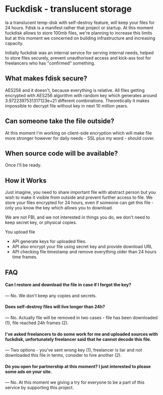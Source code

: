 # Fuckdisk - translucent storage

Ia a translucent temp-disk with self-destroy feature, will keep your files for 24 hours. Fdisk is a manifest rather that project or startup. At this moment fuckdisk allows to store 100mb files, we're planning to increase this limits but at this moment we concerned on building infrastructure and increasing capacity.

Initially fuckdisk was an internal service for serving internal needs, helped to store files securely, prevent unauthorised access and kick-ass tool for freelancers who has "confirmed" something.

## What makes fdisk secure?
AES256 and it doesn't, because everything is relative. All files getting encrypted with AES256 algorithm with random key which generates around 3.9722397531317123e+21 different combinations. Theoretically it makes impossible to decrypt file without key in next 10 million years. 

## Can someone take the file outside?
At this moment I'm working on client-side encryption which will make file more stronger however for daily needs - SSL plus my word - should cover.

## When source code will be available?
Once I'll be ready.

## How it Works
Just imagine, you need to share important file with abstract person but you wish to make it visible from outside and prevent further access to file. We store your files encrypted for 24 hours, even if someone can get this file - only you know the key which allows you to download.

We are not FBI, and we not interested in things you do, we don't need to keep secret key, or physical copies.

You upload file
- API generate keys for uploaded files.
- API also encrypt your file using secret key and provide download URL
- API checking file timestamp and remove everything older than 24 hours time frames.

## FAQ
#### Can I restore and download the file in case if I forgot the key?
— No. We don't keep any copies and secrets.

#### Does self-destroy files will live longer than 24h?
— No. Actually file will be removed in two cases - file has been downloaded (1), file reached 24h frames (2).

#### I've asked freelancers to do some work for me and uploaded sources with fuckdisk, unfortunately freelancer said that he cannot decode this file.
— Two options - you've sent wrong key (1), freelancer is liar and not downloaded this file in terms, consider to hire another (2).

#### Do you open for partnership at this moment? I just interested to please some ads on your site.
— No. At this moment we giving a try for everyone to be a part of this service by supporting this project.
